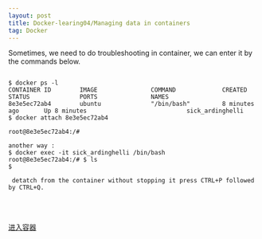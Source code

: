 ```yaml
---
layout: post
title: Docker-learing04/Managing data in containers
tag: Docker
---
```


Sometimes, we need to do troubleshooting in container, we can enter it by the commands below.
<pre><code>
$ docker ps -l
CONTAINER ID        IMAGE               COMMAND             CREATED             STATUS              PORTS               NAMES
8e3e5ec72ab4        ubuntu              "/bin/bash"         8 minutes ago       Up 8 minutes                            sick_ardinghelli
$ docker attach 8e3e5ec72ab4

root@8e3e5ec72ab4:/# 

another way : 
$ docker exec -it sick_ardinghelli /bin/bash
root@8e3e5ec72ab4:/# $ ls
$ 

 detatch from the container without stopping it press CTRL+P followed by CTRL+Q.
<pre></code>


<a href="http://dockerpool.com/static/books/docker_practice/container/enter.html">进入容器</a>
